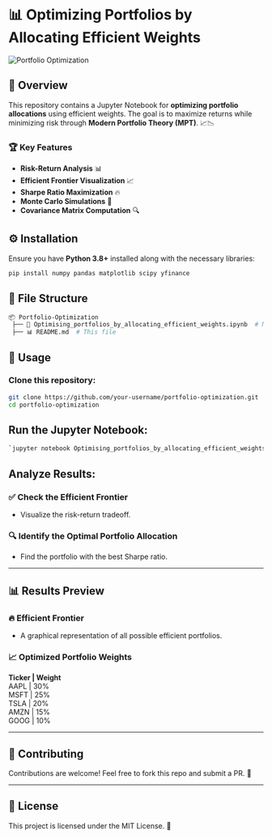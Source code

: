 # 📊 Optimizing Portfolios by Allocating Efficient Weights

![Portfolio Optimization](https://upload.wikimedia.org/wikipedia/commons/3/3a/Markowitz_frontier.gif)

## 🚀 Overview
This repository contains a Jupyter Notebook for **optimizing portfolio allocations** using efficient weights. The goal is to maximize returns while minimizing risk through **Modern Portfolio Theory (MPT)**. 📈📉

### 🏆 Key Features
- **Risk-Return Analysis** 📊
- **Efficient Frontier Visualization** 📈
- **Sharpe Ratio Maximization** 🔥
- **Monte Carlo Simulations** 🎲
- **Covariance Matrix Computation** 🔍

## ⚙️ Installation
Ensure you have **Python 3.8+** installed along with the necessary libraries:

```sh
pip install numpy pandas matplotlib scipy yfinance
```
## 📂 File Structure
```sh
📦 Portfolio-Optimization
 ├── 📜 Optimising_portfolios_by_allocating_efficient_weights.ipynb  # Main Notebook
 ├── 📊 README.md  # This file
```
## 📖 Usage

### Clone this repository:
```sh
git clone https://github.com/your-username/portfolio-optimization.git
cd portfolio-optimization
```
## Run the Jupyter Notebook:
```sh
`jupyter notebook Optimising_portfolios_by_allocating_efficient_weights.ipynb`
```
## Analyze Results:

### ✅ Check the Efficient Frontier
- Visualize the risk-return tradeoff.

### 🔍 Identify the Optimal Portfolio Allocation
- Find the portfolio with the best Sharpe ratio.

---

## 📊 Results Preview

### 🔥 Efficient Frontier
- A graphical representation of all possible efficient portfolios.

### 📈 Optimized Portfolio Weights

**Ticker | Weight**  
AAPL | 30%  
MSFT | 25%  
TSLA | 20%  
AMZN | 15%  
GOOG | 10%  

---

## 🤝 Contributing
Contributions are welcome! Feel free to fork this repo and submit a PR. 🚀

---

## 📜 License
This project is licensed under the MIT License. 📝
